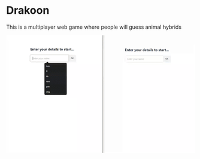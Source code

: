 # Drakoon
This is a multiplayer web game where people will guess animal hybrids 

![](resources/videogame.gif)